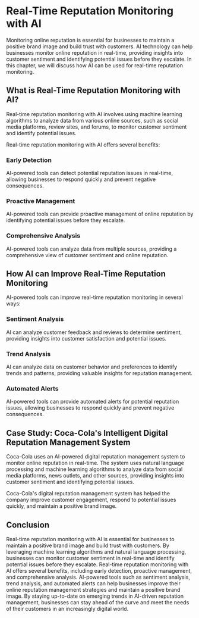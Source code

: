 Real-Time Reputation Monitoring with AI
===================================================================================================

Monitoring online reputation is essential for businesses to maintain a positive brand image and build trust with customers. AI technology can help businesses monitor online reputation in real-time, providing insights into customer sentiment and identifying potential issues before they escalate. In this chapter, we will discuss how AI can be used for real-time reputation monitoring.

What is Real-Time Reputation Monitoring with AI?
------------------------------------------------

Real-time reputation monitoring with AI involves using machine learning algorithms to analyze data from various online sources, such as social media platforms, review sites, and forums, to monitor customer sentiment and identify potential issues.

Real-time reputation monitoring with AI offers several benefits:

### Early Detection

AI-powered tools can detect potential reputation issues in real-time, allowing businesses to respond quickly and prevent negative consequences.

### Proactive Management

AI-powered tools can provide proactive management of online reputation by identifying potential issues before they escalate.

### Comprehensive Analysis

AI-powered tools can analyze data from multiple sources, providing a comprehensive view of customer sentiment and online reputation.

How AI can Improve Real-Time Reputation Monitoring
--------------------------------------------------

AI-powered tools can improve real-time reputation monitoring in several ways:

### Sentiment Analysis

AI can analyze customer feedback and reviews to determine sentiment, providing insights into customer satisfaction and potential issues.

### Trend Analysis

AI can analyze data on customer behavior and preferences to identify trends and patterns, providing valuable insights for reputation management.

### Automated Alerts

AI-powered tools can provide automated alerts for potential reputation issues, allowing businesses to respond quickly and prevent negative consequences.

Case Study: Coca-Cola's Intelligent Digital Reputation Management System
------------------------------------------------------------------------

Coca-Cola uses an AI-powered digital reputation management system to monitor online reputation in real-time. The system uses natural language processing and machine learning algorithms to analyze data from social media platforms, news outlets, and other sources, providing insights into customer sentiment and identifying potential issues.

Coca-Cola's digital reputation management system has helped the company improve customer engagement, respond to potential issues quickly, and maintain a positive brand image.

Conclusion
----------

Real-time reputation monitoring with AI is essential for businesses to maintain a positive brand image and build trust with customers. By leveraging machine learning algorithms and natural language processing, businesses can monitor customer sentiment in real-time and identify potential issues before they escalate. Real-time reputation monitoring with AI offers several benefits, including early detection, proactive management, and comprehensive analysis. AI-powered tools such as sentiment analysis, trend analysis, and automated alerts can help businesses improve their online reputation management strategies and maintain a positive brand image. By staying up-to-date on emerging trends in AI-driven reputation management, businesses can stay ahead of the curve and meet the needs of their customers in an increasingly digital world.


